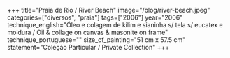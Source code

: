 +++
title="Praia de Rio / River Beach"
image="/blog/river-beach.jpeg"
categories=["diversos", "praia"]
tags=["2006"]
year="2006"
technique_english="Óleo e colagem de kilim e sianinha s/ tela s/ eucatex e moldura / Oil & collage on canvas & masonite on frame"
technique_portuguese=""
size_of_painting="51 cm x 57.5 cm"
statement="Coleção Particular / Private Collection"
+++
